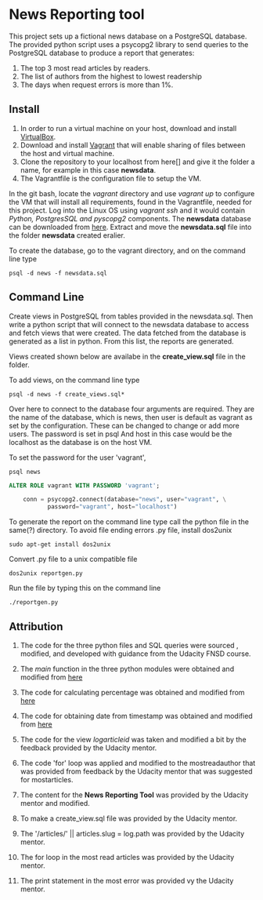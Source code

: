 # News Reporting tool
This project sets up a fictional news database on a PostgreSQL database. The provided python script uses a psycopg2 library to
send queries to the PostgreSQL database to produce a report that generates:

1. The top 3 most read articles by readers.
2. The list of authors from the highest to lowest readership
3. The days when request errors is more than 1%. 

## Install
1. In order to run a virtual machine on your host, download and install [VirtualBox](https://www.virtualbox.org/wiki/Download_Old_Builds_5_1). 
2. Download and install [Vagrant](https://www.vagrantup.com/) that will enable sharing of files between the host and virtual machine. 
3. Clone the repository to your localhost from here[] and give it the folder a name, for example in this case **newsdata**.
4. The Vagrantfile is the configuration file to setup the VM. 

In the git bash, locate the *vagrant* directory and use _vagrant up_ to configure the VM that will install all requirements, found in the Vagrantfile, needed for this project. Log into the Linux OS using *vagrant ssh* and it would contain *Python, PostgresSQL and pyscopg2* components. The **newsdata** database can be downloaded from [here](https://d17h27t6h515a5.cloudfront.net/topher/2016/August/57b5f748_newsdata/newsdata.zip). Extract and move the **newsdata.sql** file into the folder **newsdata** created eralier. 

To create the database, go to the vagrant directory, and on the command line type 
```
psql -d news -f newsdata.sql
```

## Command Line 
Create views in PostgreSQL from tables provided in the newsdata.sql. Then write a python script that will connect to the newsdata database to access and fetch views that were created. The data fetched from the database is generated as a list in python. From this list, the reports are generated. 

Views created shown below are availabe in the __create_view.sql__ file in the folder.

To add views, on the command line type 
```
psql -d news -f create_views.sql*
```

Over here to connect to the database four arguments are required. They are the 
name of the database, which is news, then user is default as vagrant as set by the configuration. These can be changed to change or add more users. The password is set in psql
And host in this case would be the localhost as the database is on the host VM. 

To set the password for the user 'vagrant', 

```
psql news
````

```sql
ALTER ROLE vagrant WITH PASSWORD 'vagrant';
```

```python
    conn = psycopg2.connect(database="news", user="vagrant", \
           password="vagrant", host="localhost")  
```


To generate the report on the command line type call the python file in the same(?) directory.
To avoid file ending errors .py file, install dos2unix

```
sudo apt-get install dos2unix 
```
Convert .py file to a unix compatible file
```
dos2unix reportgen.py
```
Run the file by typing this on the command line
```
./reportgen.py
```

## Attribution

1. The code for the three python files and SQL queries were sourced , modified, and developed with guidance from the Udacity FNSD course.

2. The _main_ function in the three python modules were obtained and modified from [here](https://stackoverflow.com/questions/6133107/extract-date-yyyy-mm-dd-from-a-timestamp-in-postgresql/6133144) 
 
3. The code for calculating percentage was obtained and modified from [here](https://stackoverflow.com/questions/36531361/calculate-percentage-between-two-columns-in-sql-query-as-another-column) 

4. The code for obtaining date from timestamp was obtained and modified from [here](https://stackoverflow.com/questions/2354717/how-to-write-a-postgresql-query-for-getting-only-the-date-part-of-timestamp-fiel)

5. The code for the view _logarticleid_ was taken and modified a bit by the feedback provided by the Udacity mentor. 

6. The code 'for' loop was applied and modified to the mostreadauthor that was provided from feedback by the Udacity mentor that was suggested for mostarticles.

7. The content for the **News Reporting Tool** was provided by the Udacity mentor and modified. 

8. To make a create_view.sql file was provided by the Udacity mentor.

9. The '/articles/' || articles.slug = log.path was provided by the Udacity mentor.

10. The for loop in the most read articles was provided by the Udacity mentor.

11. The print statement in the most error was provided vy the Udacity mentor.
